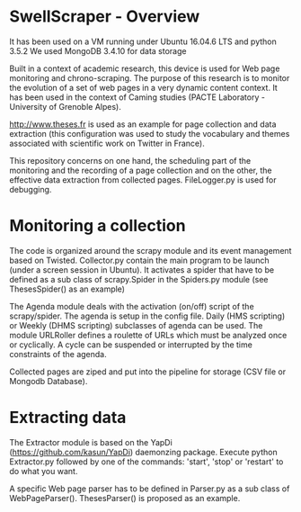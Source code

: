 # SwellScraper - Overview
It has been used on a VM running under Ubuntu 16.04.6 LTS and python 3.5.2
We used MongoDB 3.4.10 for data storage

Built in a context of academic research, this device is used for Web page monitoring and chrono-scraping. The purpose of this research is to monitor the evolution of a set of web pages in a very dynamic content context. It has been used in the context of Caming studies (PACTE Laboratory - University of Grenoble Alpes).

http://www.theses.fr is used as an example for page collection and data extraction (this configuration was used to study the vocabulary and themes associated with scientific work on Twitter in France).

This repository concerns on one hand, the scheduling part of the monitoring and the recording of a page collection and on the other, the effective data extraction from collected pages. FileLogger.py is used for debugging.

# Monitoring a collection

The code is organized around the scrapy module and its event management based on Twisted. Collector.py contain the main program to be launch (under a screen session in Ubuntu). It activates a spider that have to be defined as a sub class of scrapy.Spider in the Spiders.py module (see ThesesSpider() as an example)

The Agenda module deals with the activation (on/off) script of the scrapy/spider. The agenda is setup in the config file. Daily (HMS scripting) or Weekly (DHMS scripting) subclasses of agenda can be used. The module URLRoller defines a roulette of URLs which must be analyzed once or cyclically. A cycle can be suspended or interrupted by the time constraints of the agenda.

Collected pages are ziped and put into the pipeline for storage (CSV file or Mongodb Database).

# Extracting data

The Extractor module is based on the YapDi (https://github.com/kasun/YapDi) daemonzing package. Execute python Extractor.py followed by one of the commands: 'start', 'stop' or 'restart' to do what you want.

A specific Web page parser has to be defined in Parser.py as a sub class of WebPageParser(). ThesesParser() is proposed as an example. 


